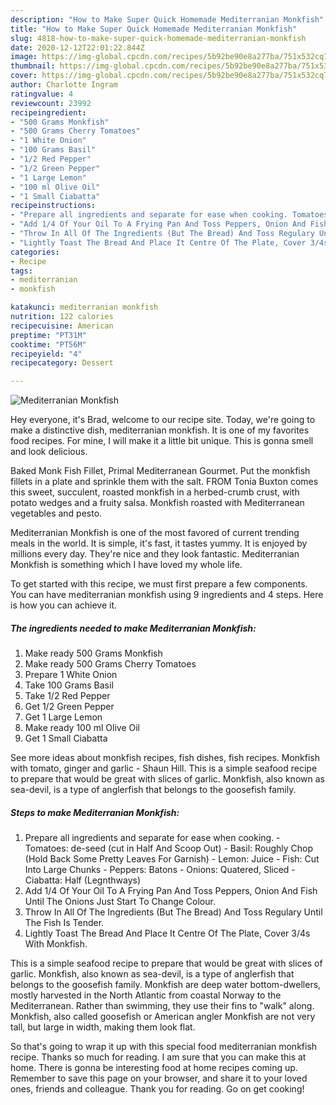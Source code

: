 ```yaml
---
description: "How to Make Super Quick Homemade Mediterranian Monkfish"
title: "How to Make Super Quick Homemade Mediterranian Monkfish"
slug: 4818-how-to-make-super-quick-homemade-mediterranian-monkfish
date: 2020-12-12T22:01:22.844Z
image: https://img-global.cpcdn.com/recipes/5b92be90e8a277ba/751x532cq70/mediterranian-monkfish-recipe-main-photo.jpg
thumbnail: https://img-global.cpcdn.com/recipes/5b92be90e8a277ba/751x532cq70/mediterranian-monkfish-recipe-main-photo.jpg
cover: https://img-global.cpcdn.com/recipes/5b92be90e8a277ba/751x532cq70/mediterranian-monkfish-recipe-main-photo.jpg
author: Charlotte Ingram
ratingvalue: 4
reviewcount: 23992
recipeingredient:
- "500 Grams Monkfish"
- "500 Grams Cherry Tomatoes"
- "1 White Onion"
- "100 Grams Basil"
- "1/2 Red Pepper"
- "1/2 Green Pepper"
- "1 Large Lemon"
- "100 ml Olive Oil"
- "1 Small Ciabatta"
recipeinstructions:
- "Prepare all ingredients and separate for ease when cooking. Tomatoes: de-seed (cut in Half And Scoop Out) Basil: Roughly Chop (Hold Back Some Pretty Leaves For Garnish) Lemon: Juice Fish: Cut Into Large Chunks Peppers: Batons Onions: Quatered, Sliced Ciabatta: Half (Legnthways)"
- "Add 1/4 Of Your Oil To A Frying Pan And Toss Peppers, Onion And Fish Until The Onions Just Start To Change Colour."
- "Throw In All Of The Ingredients (But The Bread) And Toss Regulary Until The Fish Is Tender."
- "Lightly Toast The Bread And Place It Centre Of The Plate, Cover 3/4s With Monkfish."
categories:
- Recipe
tags:
- mediterranian
- monkfish

katakunci: mediterranian monkfish 
nutrition: 122 calories
recipecuisine: American
preptime: "PT31M"
cooktime: "PT56M"
recipeyield: "4"
recipecategory: Dessert

---
```



![Mediterranian Monkfish](https://img-global.cpcdn.com/recipes/5b92be90e8a277ba/751x532cq70/mediterranian-monkfish-recipe-main-photo.jpg)

Hey everyone, it's Brad, welcome to our recipe site. Today, we're going to make a distinctive dish, mediterranian monkfish. It is one of my favorites food recipes. For mine, I will make it a little bit unique. This is gonna smell and look delicious.

Baked Monk Fish Fillet, Primal Mediterranean Gourmet. Put the monkfish fillets in a plate and sprinkle them with the salt. FROM Tonia Buxton comes this sweet, succulent, roasted monkfish in a herbed-crumb crust, with potato wedges and a fruity salsa. Monkfish roasted with Mediterranean vegetables and pesto.

Mediterranian Monkfish is one of the most favored of current trending meals in the world. It is simple, it's fast, it tastes yummy. It is enjoyed by millions every day. They're nice and they look fantastic. Mediterranian Monkfish is something which I have loved my whole life.


To get started with this recipe, we must first prepare a few components. You can have mediterranian monkfish using 9 ingredients and 4 steps. Here is how you can achieve it.

<!--inarticleads1-->

##### The ingredients needed to make Mediterranian Monkfish:

1. Make ready 500 Grams Monkfish
1. Make ready 500 Grams Cherry Tomatoes
1. Prepare 1 White Onion
1. Take 100 Grams Basil
1. Take 1/2 Red Pepper
1. Get 1/2 Green Pepper
1. Get 1 Large Lemon
1. Make ready 100 ml Olive Oil
1. Get 1 Small Ciabatta


See more ideas about monkfish recipes, fish dishes, fish recipes. Monkfish with tomato, ginger and garlic - Shaun Hill. This is a simple seafood recipe to prepare that would be great with slices of garlic. Monkfish, also known as sea-devil, is a type of anglerfish that belongs to the goosefish family. 

<!--inarticleads2-->

##### Steps to make Mediterranian Monkfish:

1. Prepare all ingredients and separate for ease when cooking. - Tomatoes: de-seed (cut in Half And Scoop Out) - Basil: Roughly Chop (Hold Back Some Pretty Leaves For Garnish) - Lemon: Juice - Fish: Cut Into Large Chunks - Peppers: Batons - Onions: Quatered, Sliced - Ciabatta: Half (Legnthways)
1. Add 1/4 Of Your Oil To A Frying Pan And Toss Peppers, Onion And Fish Until The Onions Just Start To Change Colour.
1. Throw In All Of The Ingredients (But The Bread) And Toss Regulary Until The Fish Is Tender.
1. Lightly Toast The Bread And Place It Centre Of The Plate, Cover 3/4s With Monkfish.


This is a simple seafood recipe to prepare that would be great with slices of garlic. Monkfish, also known as sea-devil, is a type of anglerfish that belongs to the goosefish family. Monkfish are deep water bottom-dwellers, mostly harvested in the North Atlantic from coastal Norway to the Mediterranean. Rather than swimming, they use their fins to &#34;walk&#34; along. Monkfish, also called goosefish or American angler Monkfish are not very tall, but large in width, making them look flat. 

So that's going to wrap it up with this special food mediterranian monkfish recipe. Thanks so much for reading. I am sure that you can make this at home. There is gonna be interesting food at home recipes coming up. Remember to save this page on your browser, and share it to your loved ones, friends and colleague. Thank you for reading. Go on get cooking!
